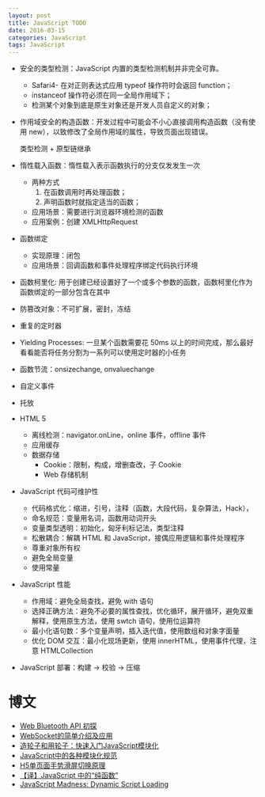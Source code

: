 ```yaml
---
layout: post
title: JavaScript TODO
date: 2016-03-15
categories: JavaScript
tags: JavaScript
---
```


- 安全的类型检测：JavaScript 内置的类型检测机制并非完全可靠。
    - Safari4- 在对正则表达式应用 typeof 操作符时会返回 function；
    - instanceof 操作符必须在同一全局作用域下；
    - 检测某个对象到底是原生对象还是开发人员自定义的对象；
- 作用域安全的构造函数：开发过程中可能会不小心直接调用构造函数（没有使用 new），以致修改了全局作用域的属性，导致页面出现错误。

    类型检测 + 原型链继承

- 惰性载入函数：惰性载入表示函数执行的分支仅发发生一次
    - 两种方式
        1. 在函数调用时再处理函数；
        2. 声明函数时就指定适当的函数；
    - 应用场景：需要进行浏览器环境检测的函数
    - 应用案例：创建 XMLHttpRequest
- 函数绑定
    - 实现原理：闭包
    - 应用场景：回调函数和事件处理程序绑定代码执行环境
- 函数柯里化: 用于创建已经设置好了一个或多个参数的函数，函数柯里化作为函数绑定的一部分包含在其中
- 防篡改对象：不可扩展，密封，冻结
- 重复的定时器
- Yielding Processes: 一旦某个函数需要花 50ms 以上的时间完成，那么最好看看能否将任务分割为一系列可以使用定时器的小任务
- 函数节流：onsizechange, onvaluechange
- 自定义事件
- 托放
- HTML 5
    - 离线检测：navigator.onLine，online 事件，offline 事件
    - 应用缓存
    - 数据存储
        - Cookie：限制，构成，增删查改，子 Cookie
        - Web 存储机制
- JavaScript 代码可维护性
    - 代码格式化：缩进，引号，注释（函数，大段代码，复杂算法，Hack），
    - 命名规范：变量用名词，函数用动词开头
    - 变量类型透明：初始化，匈牙利标记法，类型注释
    - 松散耦合：解耦 HTML 和 JavaScript，接偶应用逻辑和事件处理程序
    - 尊重对象所有权
    - 避免全局变量
    - 使用常量
- JavaScript 性能
    - 作用域：避免全局查找，避免 with 语句
    - 选择正确方法：避免不必要的属性查找，优化循环，展开循环，避免双重解释，使用原生方法，使用 swtch 语句，使用位运算符
    - 最小化语句数：多个变量声明，插入迭代值，使用数组和对象字面量
    - 优化 DOM 交互：最小化现场更新，使用 innerHTML，使用事件代理，注意 HTMLCollection
- JavaScript 部署：构建 -> 校验 -> 压缩


# 博文
- [Web Bluetooth API 初探](http://qianduan.guru/2016/03/18/An-introduction-to-the-Web-Bluetooth-API)
- [WebSocket的简单介绍及应用](http://acgtofe.com/posts/2016/03/websocket-how-to)
- [造轮子和用轮子：快速入门JavaScript模块化](https://segmentfault.com/a/1190000004619857)
- [JavaScript中的各种模块化规范](https://reeoo.me/archives/amd-cmd-umd-commonjs.html)
- [H5单页面手势滑屏切换原理](http://www.cnblogs.com/onepixel/p/5300445.html)
- [【译】JavaScript 中的“纯函数”](https://www.h5jun.com/post/pure-function.html)
- [JavaScript Madness: Dynamic Script Loading](http://unixpapa.com/js/dyna.html)
